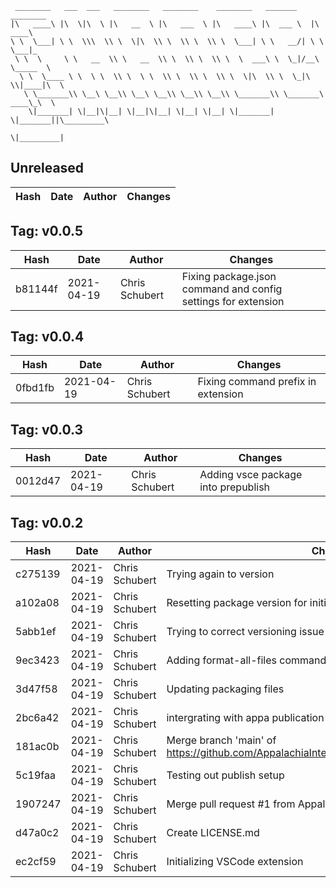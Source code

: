```
 ________   ___  ___   ________   ________    ________   _______    ________      
|\   ____\ |\  \|\  \ |\   __  \ |\   ___  \ |\   ____\ |\  ___ \  |\   ____\     
\ \  \___| \ \  \\\  \\ \  \|\  \\ \  \\ \  \\ \  \___| \ \   __/| \ \  \___|_    
 \ \  \     \ \   __  \\ \   __  \\ \  \\ \  \\ \  \  ___\ \  \_|/__\ \_____  \   
  \ \  \____ \ \  \ \  \\ \  \ \  \\ \  \\ \  \\ \  \|\  \\ \  \_|\ \\|____|\  \  
   \ \_______\\ \__\ \__\\ \__\ \__\\ \__\\ \__\\ \_______\\ \_______\ ____\_\  \ 
    \|_______| \|__|\|__| \|__|\|__| \|__| \|__| \|_______| \|_______||\_________\
                                                                      \|_________|
```
## Unreleased
| Hash | Date | Author | Changes |
|------|------|--------|---------|


 ## Tag: v0.0.5
| Hash | Date | Author | Changes |
|------|------|--------|---------|
| b81144f | 2021-04-19 | Chris Schubert | Fixing package.json command and config settings for extension |


 ## Tag: v0.0.4
| Hash | Date | Author | Changes |
|------|------|--------|---------|
| 0fbd1fb | 2021-04-19 | Chris Schubert | Fixing command prefix in extension |


 ## Tag: v0.0.3
| Hash | Date | Author | Changes |
|------|------|--------|---------|
| 0012d47 | 2021-04-19 | Chris Schubert | Adding vsce package into prepublish |


 ## Tag: v0.0.2
| Hash | Date | Author | Changes |
|------|------|--------|---------|
| c275139 | 2021-04-19 | Chris Schubert | Trying again to version |
| a102a08 | 2021-04-19 | Chris Schubert | Resetting package version for initial publish |
| 5abb1ef | 2021-04-19 | Chris Schubert | Trying to correct versioning issue by publishing v0.1.0 |
| 9ec3423 | 2021-04-19 | Chris Schubert | Adding format-all-files command to vscode |
| 3d47f58 | 2021-04-19 | Chris Schubert | Updating packaging files |
| 2bc6a42 | 2021-04-19 | Chris Schubert | intergrating with appa publication flow. |
| 181ac0b | 2021-04-19 | Chris Schubert | Merge branch 'main' of https://github.com/AppalachiaInteractive/com.appalachia.vscode.appa |
| 5c19faa | 2021-04-19 | Chris Schubert | Testing out publish setup |
| 1907247 | 2021-04-19 | Chris Schubert | Merge pull request #1 from AppalachiaInteractive/add-license-1 |
| d47a0c2 | 2021-04-19 | Chris Schubert | Create LICENSE.md |
| ec2cf59 | 2021-04-19 | Chris Schubert | Initializing VSCode extension |
